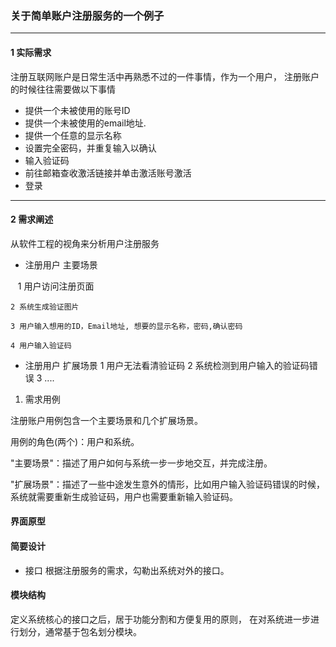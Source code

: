 
### 关于简单账户注册服务的一个例子
---------------------------------
#### 1 实际需求
注册互联网账户是日常生活中再熟悉不过的一件事情，作为一个用户，
注册账户的时候往往需要做以下事情
* 提供一个未被使用的账号ID
* 提供一个未被使用的email地址.
* 提供一个任意的显示名称
* 设置完全密码，并重复输入以确认
* 输入验证码
* 前往邮箱查收激活链接并单击激活账号激活
* 登录
----------------------------------
#### 2 需求阐述
从软件工程的视角来分析用户注册服务

 *  注册用户 主要场景
 
    1 用户访问注册页面
    
    2 系统生成验证图片
    
    3 用户输入想用的ID，Email地址, 想要的显示名称，密码,确认密码
    
    4 用户输入验证码
    
  * 注册用户 扩展场景
   1 用户无法看清验证码
   2 系统检测到用户输入的验证码错误
   3 ....
 


1.  需求用例 

注册账户用例包含一个主要场景和几个扩展场景。

用例的角色(两个)：用户和系统。

"主要场景"：描述了用户如何与系统一步一步地交互，并完成注册。

"扩展场景"：描述了一些中途发生意外的情形，比如用户输入验证码错误的时候，系统就需要重新生成验证码，用户也需要重新输入验证码。

#### 界面原型

#### 简要设计

- 接口
   根据注册服务的需求，勾勒出系统对外的接口。

#### 模块结构
   定义系统核心的接口之后，居于功能分割和方便复用的原则，
   在对系统进一步进行划分，通常基于包名划分模块。
